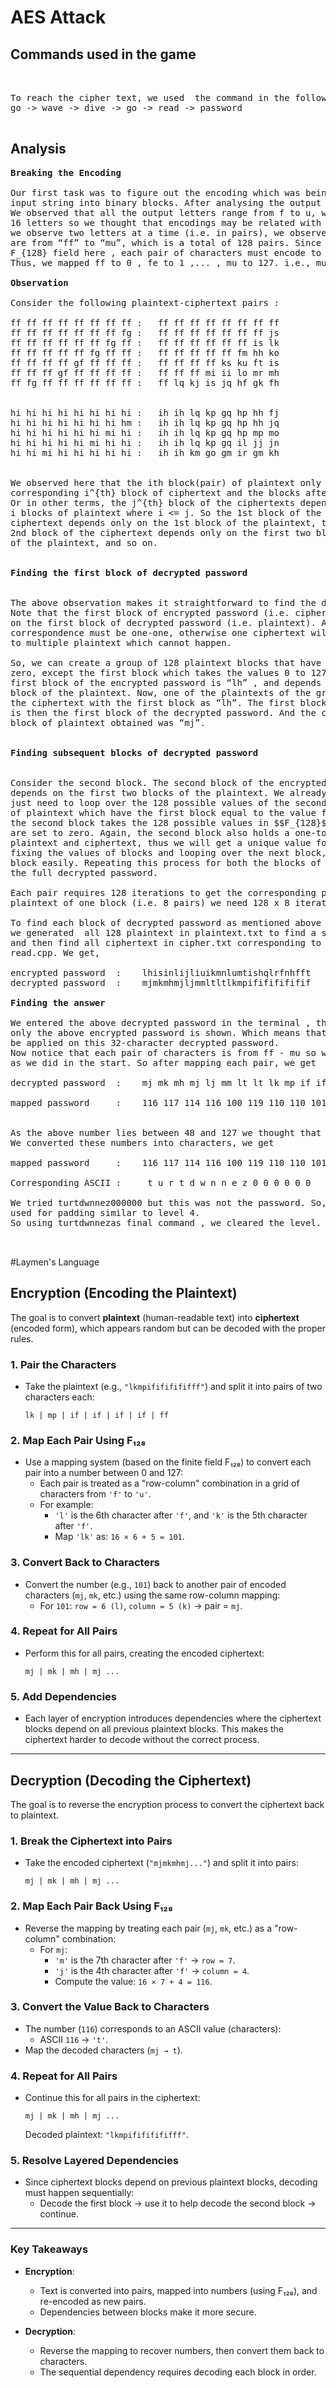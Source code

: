 # AES Attack

## Commands used in the game
<pre> 

To reach the cipher text, we used  the command in the following sequence :      
go -> wave -> dive -> go -> read -> password

</pre>
## Analysis

<pre>
<strong>Breaking the Encoding</strong>

Our first task was to figure out the encoding which was being used to convert the
input string into binary blocks. After analysing the output on several inputs.
We observed that all the output letters range from f to u, which corresponds to 
16 letters so we thought that encodings may be related with hex-base systems. When
we observe two letters at a time (i.e. in pairs), we observe that all the pairs 
are from “ff” to “mu”, which is a total of 128 pairs. Since we are using the 
F_{128} field here , each pair of characters must encode to a number from 0 to 127.
Thus, we mapped ff to 0 , fe to 1 ,... , mu to 127. i.e., mu = 7*16 + 15 = 127.

<strong>Observation</strong>

Consider the following plaintext-ciphertext pairs :
                                 
ff ff ff ff ff ff ff ff	:	ff ff ff ff ff ff ff ff
ff ff ff ff ff ff ff fg	:	ff ff ff ff ff ff ff js
ff ff ff ff ff ff fg ff	:	ff ff ff ff ff ff is lk
ff ff ff ff ff fg ff ff	:	ff ff ff ff ff fm hh ko
ff ff ff ff gf ff ff ff	:	ff ff ff ff ks ku ft is
ff ff ff gf ff ff ff ff	:	ff ff ff mi ii lo mr mh
ff fg ff ff ff ff ff ff	:	ff lq kj is jq hf gk fh


hi hi hi hi hi hi hi hi	:	ih ih lq kp gq hp hh fj
hi hi hi hi hi hi hi hm	:	ih ih lq kp gq hp hh jq
hi hi hi hi hi hi mi hi	:	ih ih lq kp gq hp mp mo
hi hi hi hi hi mi hi hi	:	ih ih lq kp gq il jj jn
hi hi mi hi hi hi hi hi	:	ih ih km go gm ir gm kh


We observed here that the ith block(pair) of plaintext only affects the 
corresponding i^{th} block of ciphertext and the blocks after that. 
Or in other terms, the j^{th} block of the ciphertexts depends on  all
i blocks of plaintext where i <= j. So the 1st block of the 
ciphertext depends only on the 1st block of the plaintext, the 
2nd block of the ciphertext depends only on the first two blocks 
of the plaintext, and so on.


<strong>Finding the first block of decrypted password</strong>


The above observation makes it straightforward to find the decrypted password.
Note that the first block of encrypted password (i.e. ciphertext) depends only
on the first block of decrypted password (i.e. plaintext). Also, the 
correspondence must be one-one, otherwise one ciphertext will correspond
to multiple plaintext which cannot happen. 

So, we can create a group of 128 plaintext blocks that have all blocks set to 
zero, except the first block which takes the values 0 to 127. We know that the
first block of the encrypted password is “lh” , and depends only on the first
block of the plaintext. Now, one of the plaintexts of the group must result in
the ciphertext with the first block as “lh”. The first block of this plaintext
is then the first block of the decrypted password. And the corresponding first
block of plaintext obtained was “mj”.


<strong>Finding subsequent blocks of decrypted password </strong>


Consider the second block. The second block of the encrypted password(i.e ciphertext)
depends on the first two blocks of the plaintext. We already know the first block, and
just need to loop over the 128 possible values of the second block. So, we create a group
of plaintext which have the first block equal to the value found in the previous section,
the second block takes the 128 possible values in $$F_{128}$$, and the rest of the blocks
are set to zero. Again, the second block also holds a one-to-one correspondence between
plaintext and ciphertext, thus we will get a unique value for the second block. Similarly,
fixing the values of blocks and looping over the next block, we can get the value of each
block easily. Repeating this process for both the blocks of the encrypted password, we get
the full decrypted password.

Each pair requires 128 iterations to get the corresponding pair of plaintext. So,to get the
plaintext of one block (i.e. 8 pairs) we need 128 x 8 iterations. 

To find each block of decrypted password as mentioned above we used script.sh. In this firstly
we generated  all 128 plaintext in plaintext.txt to find a specific pair using generate_input.cpp
and then find all ciphertext in cipher.txt corresponding to each plaintext using input.cpp and
read.cpp. We get,

encrypted password  :    lhisinlijliuikmnlumtishqlrfnhfft
decrypted password  :    mjmkmhmjljmmltltlkmpifififififif

<strong>Finding the answer</strong>

We entered the above decrypted password in the terminal , the next level does not open up -
only the above encrypted password is shown. Which means that there is another decoding to 
be applied on this 32-character decrypted password. 
Now notice that each pair of characters is from ff - mu so we can map this to 0 - 127,
as we did in the start. So after mapping each pair, we get 

decrypted password  :    mj mk mh mj lj mm lt lt lk mp if if if if if if

mapped password     :    116 117 114 116 100 119 110 110 101 122 48 48 48 48 48 48 


As the above number lies between 48 and 127 we thought that these could be ASCII codes. 
We converted these numbers into characters, we get 

mapped password     :    116 117 114 116 100 119 110 110 101 122 48 48 48 48 48 48 

Corresponding ASCII :     t u r t d w n n e z 0 0 0 0 0 0

We tried turtdwnnez000000 but this was not the password. So, we thought 0’s were just 
used for padding similar to level 4.
So using turtdwnnezas final command , we cleared the level.


</pre>

#Laymen's Language

## **Encryption (Encoding the Plaintext)**

The goal is to convert **plaintext** (human-readable text) into **ciphertext** (encoded form), which appears random but can be decoded with the proper rules.

### 1. **Pair the Characters**
   - Take the plaintext (e.g., `"lkmpifififififff"`) and split it into pairs of two characters each:
     ```plaintext
     lk | mp | if | if | if | if | ff
     ```

### 2. **Map Each Pair Using F₁₂₈**
   - Use a mapping system (based on the finite field F₁₂₈) to convert each pair into a number between 0 and 127:
     - Each pair is treated as a "row-column" combination in a grid of characters from `'f'` to `'u'`.
     - For example:
       - `'l'` is the 6th character after `'f'`, and `'k'` is the 5th character after `'f'`.
       - Map `'lk'` as: `16 × 6 + 5 = 101`.

### 3. **Convert Back to Characters**
   - Convert the number (e.g., `101`) back to another pair of encoded characters (`mj`, `mk`, etc.) using the same row-column mapping:
     - For `101`: `row = 6 (l)`, `column = 5 (k)` → pair = `mj`.

### 4. **Repeat for All Pairs**
   - Perform this for all pairs, creating the encoded ciphertext:
     ```plaintext
     mj | mk | mh | mj ...
     ```

### 5. **Add Dependencies**
   - Each layer of encryption introduces dependencies where the ciphertext blocks depend on all previous plaintext blocks. This makes the ciphertext harder to decode without the correct process.

---

## **Decryption (Decoding the Ciphertext)**

The goal is to reverse the encryption process to convert the ciphertext back to plaintext.

### 1. **Break the Ciphertext into Pairs**
   - Take the encoded ciphertext (`"mjmkmhmj..."`) and split it into pairs:
     ```ciphertext
     mj | mk | mh | mj ...
     ```

### 2. **Map Each Pair Back Using F₁₂₈**
   - Reverse the mapping by treating each pair (`mj`, `mk`, etc.) as a "row-column" combination:
     - For `mj`:
       - `'m'` is the 7th character after `'f'` → `row = 7`.
       - `'j'` is the 4th character after `'f'` → `column = 4`.
       - Compute the value: `16 × 7 + 4 = 116`.

### 3. **Convert the Value Back to Characters**
   - The number (`116`) corresponds to an ASCII value (characters):
     - ASCII `116` → `'t'`.
   - Map the decoded characters (`mj → t`).

### 4. **Repeat for All Pairs**
   - Continue this for all pairs in the ciphertext:
     ```plaintext
     mj | mk | mh | mj ...
     ```
     Decoded plaintext: `"lkmpifififififff"`.

### 5. **Resolve Layered Dependencies**
   - Since ciphertext blocks depend on previous plaintext blocks, decoding must happen sequentially:
     - Decode the first block → use it to help decode the second block → continue.

---

### **Key Takeaways**
- **Encryption**:
  - Text is converted into pairs, mapped into numbers (using F₁₂₈), and re-encoded as new pairs.
  - Dependencies between blocks make it more secure.
  
- **Decryption**:
  - Reverse the mapping to recover numbers, then convert them back to characters.
  - The sequential dependency requires decoding each block in order.


